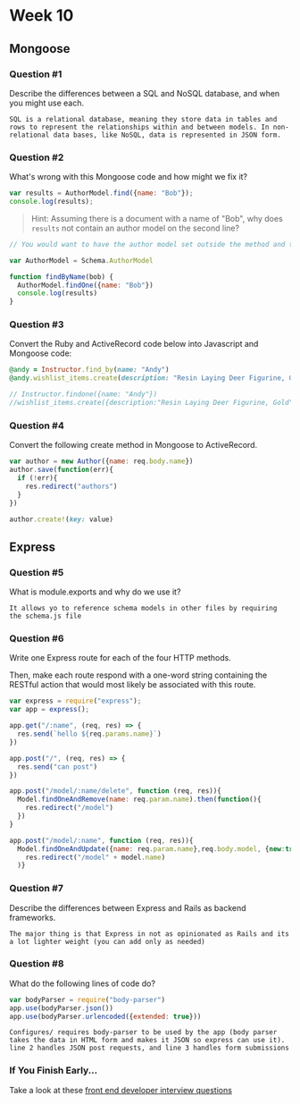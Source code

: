 # Week 10


<!-- test tests test  -->
## Mongoose

### Question #1

Describe the differences between a SQL and NoSQL database, and when you might use each.

```text
SQL is a relational database, meaning they store data in tables and rows to represent the relationships within and between models. In non-relational data bases, like NoSQL, data is represented in JSON form.
```

### Question #2

What's wrong with this Mongoose code and how might we fix it?

```js
var results = AuthorModel.find({name: "Bob"});
console.log(results);
```

> Hint: Assuming there is a document with a name of "Bob", why does `results` not contain an author model on the second line?

```js
// You would want to have the author model set outside the method and then set the above find method as a function and pass in bob as a parameter:

var AuthorModel = Schema.AuthorModel

function findByName(bob) {
  AuthorModel.findOne({name: "Bob"})
  console.log(results)
}


```

### Question #3

Convert the Ruby and ActiveRecord code below into Javascript and Mongoose code:

```rb
@andy = Instructor.find_by(name: "Andy")
@andy.wishlist_items.create(description: "Resin Laying Deer Figurine, Gold")
```

```js
// Instructor.findone({name: "Andy"})
//wishlist_items.create({description:"Resin Laying Deer Figurine, Gold""})
```

### Question #4

Convert the following create method in Mongoose to ActiveRecord.

```js
var author = new Author({name: req.body.name})
author.save(function(err){
  if (!err){
    res.redirect("authors")
  }
})
```

```rb
author.create!(key: value)
```

## Express

### Question #5

What is module.exports and why do we use it?

```text
It allows yo to reference schema models in other files by requiring the schema.js file
```

### Question #6

Write one Express route for each of the four HTTP methods.

Then, make each route respond with a one-word string containing the RESTful action that would most likely be associated with this route.

```js
var express = require("express");
var app = express();

app.get("/:name", (req, res) => {
  res.send(`hello ${req.params.name}`)
})

app.post("/", (req, res) => {
  res.send("can post")
})

app.post("/model/:name/delete", function (req, res)){
  Model.findOneAndRemove(name: req.param.name).then(function(){
    res.redirect("/model")
  })
}

app.post("/model/:name", function (req, res)){
  Model.findOneAndUpdate({name: req.param.name},req.body.model, {new:true})
    res.redirect("/model" + model.name)  
  )}

```

### Question #7

Describe the differences between Express and Rails as backend frameworks.

```text
The major thing is that Express in not as opinionated as Rails and its a lot lighter weight (you can add only as needed)
```

### Question #8

What do the following lines of code do?

```js
var bodyParser = require("body-parser")
app.use(bodyParser.json())
app.use(bodyParser.urlencoded({extended: true}))
```

```text
Configures/ requires body-parser to be used by the app (body parser takes the data in HTML form and makes it JSON so express can use it). line 2 handles JSON post requests, and line 3 handles form submissions
```

### If You Finish Early...

Take a look at these [front end developer interview questions](https://github.com/h5bp/Front-end-Developer-Interview-Questions/blob/master/README.md)
